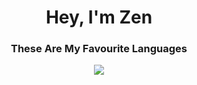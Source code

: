 <div align="center"><h1><b>Hey, I'm Zen</b></h1></div>

<div align="center"><h3>These Are My Favourite Languages</h3></div>
<p align="center">
  <a href="https://skillicons.dev">
    <img src="https://skillicons.dev/icons?i=git,kubernetes,docker,c,vim" />
  </a>
</p>
